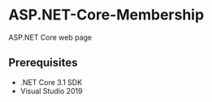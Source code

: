 # ASP.NET-Core-Membership
ASP.NET Core web page

## Prerequisites
+ .NET Core 3.1 SDK
+ Visual Studio 2019
